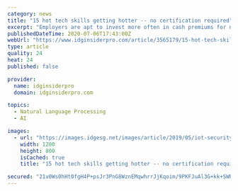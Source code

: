 ```yaml
---
category: news
title: "15 hot tech skills getting hotter -- no certification required"
excerpt: "Employers are apt to invest more often in cash premiums for noncertified tech skills compared to certifications. Here are a few they’re coveting the most now and going forward."
publishedDateTime: 2020-07-06T17:43:00Z
webUrl: "https://www.idginsiderpro.com/article/3565179/15-hot-tech-skills-getting-hotter-no-certification-required.html"
type: article
quality: 24
heat: 24
published: false

provider:
  name: idginsiderpro
  domain: idginsiderpro.com

topics:
  - Natural Language Processing
  - AI

images:
  - url: "https://images.idgesg.net/images/article/2019/05/iot-security-startups_hot_planets_rocket_lock_security-100795237-large.jpg"
    width: 1200
    height: 800
    isCached: true
    title: "15 hot tech skills getting hotter -- no certification required"

secured: "21v0Ws0hHt0fgH4P+psJr3PnG8WznEMqwhrrJjKqoim/9PKFJuAl3G+kk+SWRWlUL/PvtawWBER688v2yWbcxPuyPByfNlhudkVyR41fAXePv78OU/YN1SYUpN0obB5KsZ2a7wKOZoVvH3e3xliOp/mHSL6by4vlCB6dGXrcjBIXMeMCDBNpmZ7SvdfvwJ7Q56rNsPoZdlJWlvbZjYDN19J6owAZhNfVbXkVmKi4+NR/7CXuW/RuHOvv/X4fX97UFhi4QhQz8M1NdAhM/sIRPTMNz06yYWAa9wH+SJTMUsK8idrTnKjKbzk7A2OtjiG/jw7KPnL3t+N4+Hlj1l8xkA==;1cmzrS7WUJ0N4BTkIMs+tg=="
---
```


